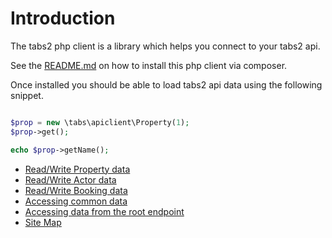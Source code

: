 # Introduction
The tabs2 php client is a library which helps you connect to your tabs2 api.

See the [README.md](https://github.com/CarltonSoftware/tabs2-php-client/blob/develop/README.md) on how to install this php client via composer.

Once installed you should be able to load tabs2 api data using the following snippet.

```php

$prop = new \tabs\apiclient\Property(1);
$prop->get();

echo $prop->getName();

```

* [Read/Write Property data](property)
* [Read/Write Actor data](actor)
* [Read/Write Booking data](booking)
* [Accessing common data](core)
* [Accessing data from the root endpoint](root)
* [Site Map](sitemap.xml)
